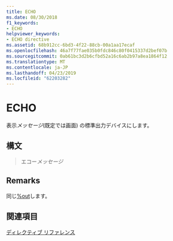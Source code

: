 ```yaml
---
title: ECHO
ms.date: 08/30/2018
f1_keywords:
- ECHO
helpviewer_keywords:
- ECHO directive
ms.assetid: 68b912cc-6bd3-4f22-88cb-00a1aa17ecaf
ms.openlocfilehash: 46a7f77fae035b0fdc846c80f0415337d2bef07b
ms.sourcegitcommit: 0ab61bc3d2b6cfbd52a16c6ab2b97a8ea1864f12
ms.translationtype: MT
ms.contentlocale: ja-JP
ms.lasthandoff: 04/23/2019
ms.locfileid: "62203282"
---
```

# <a name="echo"></a>ECHO

表示*メッセージ*(既定では画面) の標準出力デバイスにします。

## <a name="syntax"></a>構文

> エコー*メッセージ*

## <a name="remarks"></a>Remarks

同じ[%out](../../assembler/masm/percent-out.md)します。

## <a name="see-also"></a>関連項目

[ディレクティブ リファレンス](../../assembler/masm/directives-reference.md)<br/>